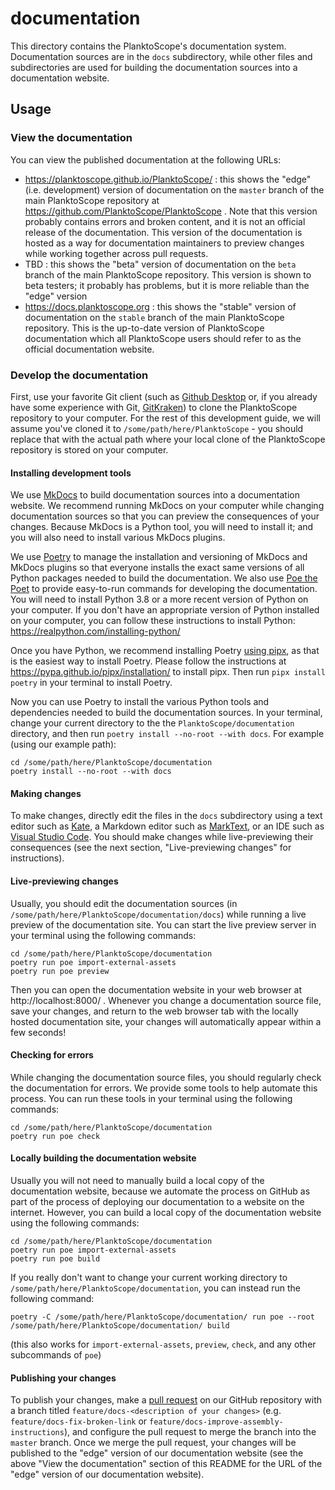 # documentation

This directory contains the PlanktoScope's documentation system. Documentation sources are in the `docs` subdirectory, while other files and subdirectories are used for building the documentation sources into a documentation website.

## Usage

### View the documentation

You can view the published documentation at the following URLs:

- https://planktoscope.github.io/PlanktoScope/ : this shows the "edge" (i.e. development) version of documentation on the `master` branch of the main PlanktoScope repository at https://github.com/PlanktoScope/PlanktoScope . Note that this version probably contains errors and broken content, and it is not an official release of the documentation. This version of the documentation is hosted as a way for documentation maintainers to preview changes while working together across pull requests.
- TBD : this shows the "beta" version of documentation on the `beta` branch of the main PlanktoScope repository. This version is shown to beta testers; it probably has problems, but it is more reliable than the "edge" version
- https://docs.planktoscope.org : this shows the "stable" version of documentation on the `stable` branch of the main PlanktoScope repository. This is the up-to-date version of PlanktoScope documentation which all PlanktoScope users should refer to as the official documentation website.

### Develop the documentation

First, use your favorite Git client (such as [Github Desktop](https://desktop.github.com/) or, if you already have some experience with Git, [GitKraken](https://www.gitkraken.com/)) to clone the PlanktoScope repository to your computer. For the rest of this development guide, we will assume you've cloned it to `/some/path/here/PlanktoScope` - you should replace that with the actual path where your local clone of the PlanktoScope repository is stored on  your computer.

#### Installing development tools

We use [MkDocs](https://www.mkdocs.org/) to build documentation sources into a documentation website. We recommend running MkDocs on your computer while changing documentation sources so that you can preview the consequences of your changes. Because MkDocs is a Python tool, you will need to install it; and you will also need to install various MkDocs plugins.

We use [Poetry](https://python-poetry.org/) to manage the installation and versioning of MkDocs and MkDocs plugins so that everyone installs the exact same versions of all Python packages needed to build the documentation. We also use [Poe the Poet](https://poethepoet.natn.io/) to provide easy-to-run commands for developing the documentation. You will need to install Python 3.8 or a more recent version of Python on your computer. If you don't have an appropriate version of Python installed on your computer, you can follow these instructions to install Python: https://realpython.com/installing-python/

Once you have Python, we recommend installing Poetry [using pipx](https://python-poetry.org/docs/#installing-with-pipx), as that is the easiest way to install Poetry. Please follow the instructions at https://pypa.github.io/pipx/installation/ to install pipx. Then run `pipx install poetry` in your terminal to install Poetry.

Now you can use Poetry to install the various Python tools and dependencies needed to build the documentation sources. In your terminal, change your current directory to the the `PlanktoScope/documentation` directory, and then run `poetry install --no-root --with docs`. For example (using our example path):

```
cd /some/path/here/PlanktoScope/documentation
poetry install --no-root --with docs
```

#### Making changes

To make changes, directly edit the files in the `docs` subdirectory using a text editor such as [Kate](https://kate-editor.org/), a Markdown editor such as [MarkText](https://github.com/marktext/marktext), or an IDE such as [Visual Studio Code](https://code.visualstudio.com/). You should make changes while live-previewing their consequences (see the next section, "Live-previewing changes" for instructions).

#### Live-previewing changes

Usually, you should edit the documentation sources (in `/some/path/here/PlanktoScope/documentation/docs`) while running a live preview of the documentation site. You can start the live preview server in your terminal using the following commands:

```
cd /some/path/here/PlanktoScope/documentation
poetry run poe import-external-assets
poetry run poe preview
```

Then you can open the documentation website in your web browser at http://localhost:8000/ . Whenever you change a documentation source file, save your changes, and return to the web browser tab with the locally hosted documentation site, your changes will automatically appear within a few seconds!

#### Checking for errors

While changing the documentation source files, you should regularly check the documentation for errors. We provide some tools to help automate this process. You can run these tools in your terminal using the following commands:

```
cd /some/path/here/PlanktoScope/documentation
poetry run poe check
```

#### Locally building the documentation website

Usually you will not need to manually build a local copy of the documentation website, because we automate the process on GitHub as part of the process of deploying our documentation to a website on the internet. However, you can build a local copy of the documentation website using the following commands:

```
cd /some/path/here/PlanktoScope/documentation
poetry run poe import-external-assets
poetry run poe build
```

If you really don't want to change your current working directory to `/some/path/here/PlanktoScope/documentation`, you can instead run the following command:

```
poetry -C /some/path/here/PlanktoScope/documentation/ run poe --root /some/path/here/PlanktoScope/documentation/ build
```

(this also works for `import-external-assets`, `preview`, `check`, and any other subcommands of `poe`)

#### Publishing your changes

To publish your changes, make a [pull request](https://github.com/PlanktoScope/PlanktoScope/pulls) on our GitHub repository with a branch titled `feature/docs-<description of your changes>` (e.g. `feature/docs-fix-broken-link` or `feature/docs-improve-assembly-instructions`), and configure the pull request to merge the branch into the `master` branch. Once we merge the pull request, your changes will be published to the "edge" version of our documentation website (see the above "View the documentation" section of this README for the URL of the "edge" version of our documentation website).
